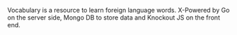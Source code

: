 Vocabulary is a resource to learn foreign language words. X-Powered by Go on the server side, Mongo DB to store data and Knockout JS on the front end. 